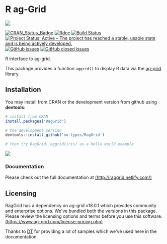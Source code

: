 # R ag-Grid
![](https://github.com/no-types/RagGrid/raw/master/raggrid.png)

[![CRAN_Status_Badge](https://www.r-pkg.org/badges/version/RagGrid?color=brightgreen)](https://cran.r-project.org/package=RagGrid)
[![Rdoc](http://www.rdocumentation.org/badges/version/RagGrid)](http://www.rdocumentation.org/packages/RagGrid)
[![Build Status](https://travis-ci.com/no-types/RagGrid.svg?branch=master)](https://travis-ci.com/no-types/RagGrid)
[![Project Status: Active – The project has reached a stable, usable state and is being actively developed.](http://www.repostatus.org/badges/latest/active.svg)](http://www.repostatus.org/#active)
[![GitHub issues](https://img.shields.io/github/issues-raw/no-types/RagGrid.svg)](https://github.com/no-types/RagGrid/issues)
[![GitHub closed issues](https://img.shields.io/github/issues-closed-raw/no-types/RagGrid.svg)](https://github.com/no-types/RagGrid/issues)

R interface to ag-grid.

This package provides a function `aggrid()` to display R data via the [ag-grid](https://www.ag-grid.com/) library.

## Installation


You may install from CRAN or the development version from github using **devtools**:

```r
# install from CRAN
install.packages("RagGrid")

# the development version
devtools::install_github('no-types/RagGrid')

# then try RagGrid::aggrid(iris) as a hello world example
```
![](https://github.com/no-types/RagGrid/raw/master/assets/aggrid-basic-usage.gif)

### Documentation
Please check out the full documentation at [(http://raggrid.netlify.com/)](http://raggrid.netlify.com/)

## Licensing
RagGrid has a dependency on ag-grid v18.0.1 which provides community and enterprise options. We've bundled both the versions in this package. Please review the licensing options and terms before you use this software.  [(https://www.ag-grid.com/license-pricing.php)](https://www.ag-grid.com/license-pricing.php)

Thanks to [DT](https://rstudio.github.io/DT) for providing a lot of samples which we've used here in the documentation.
